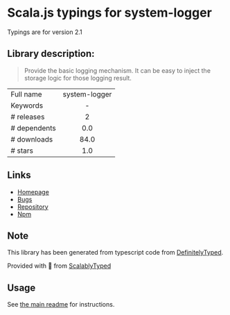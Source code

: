 
# Scala.js typings for system-logger

Typings are for version 2.1

## Library description:
> Provide the basic logging mechanism.  It can be easy to inject the storage logic for those logging result.

|                    |                 |
| ------------------ | :-------------: |
| Full name          | system-logger |
| Keywords           | - |
| # releases         | 2 |
| # dependents       | 0.0 |
| # downloads        | 84.0 |
| # stars            | 1.0 |

## Links
- [Homepage](https://github.com/leocwlam/system-logger#readme)
- [Bugs](https://github.com/leocwlam/system-logger/issues)
- [Repository](https://github.com/leocwlam/system-logger)
- [Npm](https://www.npmjs.com/package/system-logger)
    


## Note
This library has been generated from typescript code from [DefinitelyTyped](https://definitelytyped.org).

Provided with :purple_heart: from [ScalablyTyped](https://github.com/oyvindberg/ScalablyTyped)

## Usage
See [the main readme](../../readme.md) for instructions.


